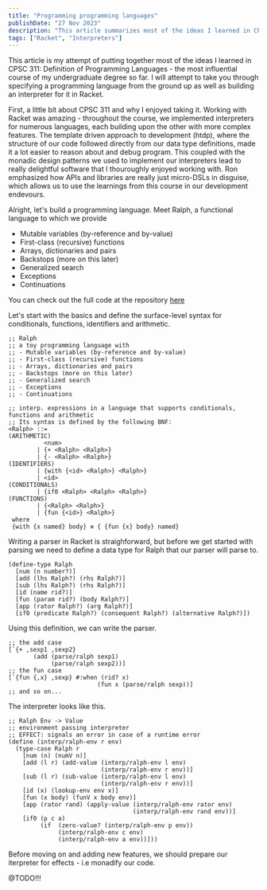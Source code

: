 ```yaml
---
title: "Programming programming languages"
publishDate: "27 Nov 2023"
description: "This article summarizes most of the ideas I learned in CPSC 311: Definition of Programming Languages"
tags: ["Racket", "Interpreters"]
---
```


This article is my attempt of putting together most of the ideas I learned in CPSC 311: Definition of Programming Languages - the most influential course of my undergraduate degree so far. I will attempt to take you through specifying a programming language from the ground up as well as building an interpreter for it in Racket.

First, a little bit about CPSC 311 and why I enjoyed taking it. Working with Racket was amazing - throughout the course, we implemented interpreters for numerous languages, each building upon the other with more complex features. The template driven approach to development (htdp), where the structure of our code followed directly from our data type definitions, made it a lot easier to reason about and debug program. This coupled with the monadic design patterns we used to implement our interpreters lead to really delightful software that I thouroughly enjoyed working with. Ron emphasized how APIs and libraries are really just micro-DSLs in disguise, which allows us to use the learnings from this course in our development endevours.

Alright, let's build a programming language. Meet Ralph, a functional language to which we provide

- Mutable variables (by-reference and by-value)
- First-class (recursive) functions
- Arrays, dictionaries and pairs
- Backstops (more on this later)
- Generalized search
- Exceptions
- Continuations

You can check out the full code at the repository [here](https://github.com/kumarpit/ralph)

Let's start with the basics and define the surface-level syntax for conditionals, functions, identifiers and arithmetic.

```Racket
;; Ralph
;; a toy programming language with
;; - Mutable variables (by-reference and by-value)
;; - First-class (recursive) functions
;; - Arrays, dictionaries and pairs
;; - Backstops (more on this later)
;; - Generalized search
;; - Exceptions
;; - Continuations

;; interp. expressions in a language that supports conditionals, functions and arithmetic
;; Its syntax is defined by the following BNF:
<Ralph> ::=
(ARITHMETIC)
          <num>
        | {+ <Ralph> <Ralph>}
        | {- <Ralph> <Ralph>}
(IDENTIFIERS)
        | {with {<id> <Ralph>} <Ralph>}
        | <id>
(CONDITIONALS)
        | {if0 <Ralph> <Ralph> <Ralph>}
(FUNCTIONS)
        | {<Ralph> <Ralph>}
        | {fun {<id>} <Ralph>}
 where
 {with {x named} body} ≡ { {fun {x} body} named}
```

Writing a parser in Racket is straighforward, but before we get started with parsing we need to define a data type for Ralph that our parser will parse to.

```Racket
(define-type Ralph
  [num (n number?)]
  [add (lhs Ralph?) (rhs Ralph?)]
  [sub (lhs Ralph?) (rhs Ralph?)]
  [id (name rid?)]
  [fun (param rid?) (body Ralph?)]
  [app (rator Ralph?) (arg Ralph?)]
  [if0 (predicate Ralph?) (consequent Ralph?) (alternative Ralph?)])
```

Using this definition, we can write the parser.

```Racket
;; the add case
[`{+ ,sexp1 ,sexp2}
       (add (parse/ralph sexp1)
            (parse/ralph sexp2))]
;; the fun case
[`{fun {,x} ,sexp} #:when (rid? x)
                         (fun x (parse/ralph sexp))]
;; and so on...
```

The interpreter looks like this.

```Racket
;; Ralph Env -> Value
;; environment passing interpreter
;; EFFECT: signals an error in case of a runtime error
(define (interp/ralph-env r env)
  (type-case Ralph r
    [num (n) (numV n)]
    [add (l r) (add-value (interp/ralph-env l env)
                          (interp/ralph-env r env))]
    [sub (l r) (sub-value (interp/ralph-env l env)
                          (interp/ralph-env r env))]
    [id (x) (lookup-env env x)]
    [fun (x body) (funV x body env)]
    [app (rator rand) (apply-value (interp/ralph-env rator env)
                                   (interp/ralph-env rand env))]
    [if0 (p c a)
         (if  (zero-value? (interp/ralph-env p env))
              (interp/ralph-env c env)
              (interp/ralph-env a env))]))
```

Before moving on and adding new features, we should prepare our iterpreter for effects - i.e monadify our code.

@TODO!!!
